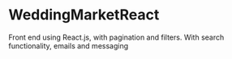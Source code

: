 # WeddingMarketReact
Front end using React.js, with pagination and filters.
With search functionality, emails and messaging
